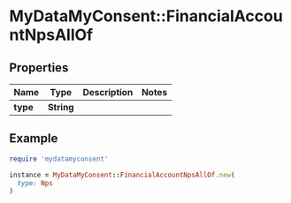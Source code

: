 # MyDataMyConsent::FinancialAccountNpsAllOf

## Properties

| Name | Type | Description | Notes |
| ---- | ---- | ----------- | ----- |
| **type** | **String** |  |  |

## Example

```ruby
require 'mydatamyconsent'

instance = MyDataMyConsent::FinancialAccountNpsAllOf.new(
  type: Nps
)
```

